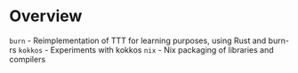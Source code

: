 # Overview

`burn` - Reimplementation of TTT for learning purposes, using Rust and burn-rs
`kokkos` - Experiments with kokkos
`nix` - Nix packaging of libraries and compilers
